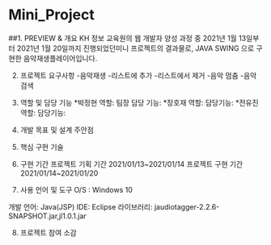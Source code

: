 # Mini_Project

##1. PREVIEW & 개요
 KH 정보 교육원의 웹 개발자 양성 과정 중 2021년 1월 13일부터 2021년 1월 20일까지 진행되었던미니 프로젝트의 결과물로, JAVA SWING 으로 구현한 음악재생플레이어입니다.

2. 프로젝트 요구사항
-음악재생
-리스트에 추가
-리스트에서 제거
-음악 멈춤
-음악 검색

3. 역할 및 담당 기능
*박정현
  역할: 팀장
  담당 기능: 
*장호재
  역할: 
  담당기능:
*전유진
  역할:
  담당기능:

4. 개발 목표 및 설계 주안점

5. 핵심 구현 기술

6. 구현 기간
프로젝트 기획 기간 2021/01/13~2021/01/14
프로젝트 구현 기간 2021/01/14~2021/01/20

7. 사용 언어 및 도구
O/S : Windows 10

개발 언어: Java(JSP)
IDE:  Eclipse
라이브러리: jaudiotagger-2.2.6-SNAPSHOT.jar,jl1.0.1.jar

8. 프로젝트 참여 소감

